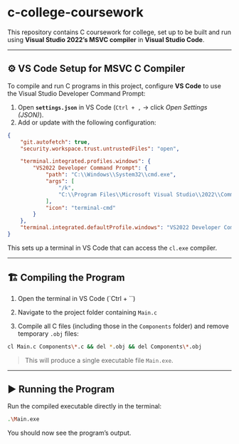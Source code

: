 # c-college-coursework

This repository contains C coursework for college, set up to be built and run using **Visual Studio 2022’s MSVC compiler** in **Visual Studio Code**.

---

## ⚙️ VS Code Setup for MSVC C Compiler

To compile and run C programs in this project, configure **VS Code** to use the Visual Studio Developer Command Prompt:

1. Open **`settings.json`** in VS Code (`Ctrl + ,` → click *Open Settings (JSON)*).
2. Add or update with the following configuration:

```json
{
    "git.autofetch": true,
    "security.workspace.trust.untrustedFiles": "open",

    "terminal.integrated.profiles.windows": {
        "VS2022 Developer Command Prompt": {
            "path": "C:\\Windows\\System32\\cmd.exe",
            "args": [
                "/k",
                "C:\\Program Files\\Microsoft Visual Studio\\2022\\Community\\VC\\Auxiliary\\Build\\vcvars64.bat"
            ],
            "icon": "terminal-cmd"
        }
    },
    "terminal.integrated.defaultProfile.windows": "VS2022 Developer Command Prompt"
}
```

This sets up a terminal in VS Code that can access the `cl.exe` compiler.

---

## 🏗️ Compiling the Program

1. Open the terminal in VS Code (`Ctrl + ``)

2. Navigate to the project folder containing `Main.c`

3. Compile all C files (including those in the `Components` folder) and remove temporary `.obj` files:

```bash
cl Main.c Components\*.c && del *.obj && del Components\*.obj
```

> This will produce a single executable file `Main.exe`.

---

## ▶️ Running the Program

Run the compiled executable directly in the terminal:

```bash
.\Main.exe
```

You should now see the program’s output.
